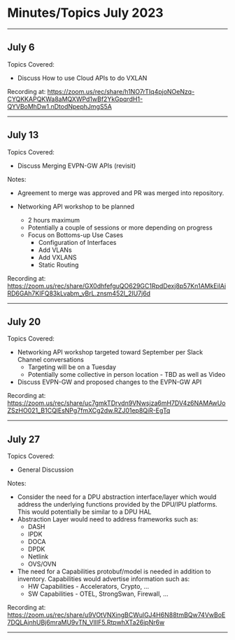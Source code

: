 # Minutes/Topics July 2023

---

## July 6

Topics Covered:

- Discuss How to use Cloud APIs to do VXLAN

Recording at: <https://zoom.us/rec/share/h1NO7rTIq4pjoNOeNzq-CYQKKAPQKWa8aMQXWPd1wBf2YkGpqrdH1-QYVBoMhDw1.nDtodNpephJmgS5A>

---

## July 13

Topics Covered:

- Discuss Merging EVPN-GW APIs (revisit)

Notes:

- Agreement to merge was approved and PR was merged into repository.

- Networking API workshop to be planned
  - 2 hours maximum
  - Potentially a couple of sessions or more depending on progress
  - Focus on Bottoms-up Use Cases
    - Configuration of Interfaces
    - Add VLANs
    - Add VXLANS
    - Static Routing

Recording at: <https://zoom.us/rec/share/GX0dhfefguQO629GC1RpdDexj8p57Kn1AMkEilAiRD6GAh7KIFQ83kLvabm_vBrL.znsm452I_2IU7j6d>

---

## July 20

Topics Covered:

- Networking API workshop targeted toward September per Slack Channel conversations
  - Targeting will be on a Tuesday
  - Potentially some collective in person location - TBD as well as Video
- Discuss EVPN-GW and proposed changes to the EVPN-GW API

Recording at: <https://zoom.us/rec/share/uc7gmkTDrvdn9VNwsjza6mH7DV4z6NAMAwUoZSzHO021_B1CQlEsNPg7fmXCg2dw.RZJ01ep8QiR-EgTq>

---

## July 27

Topics Covered:

- General Discussion

Notes:

- Consider the need for a DPU abstraction interface/layer which would address the underlying functions provided by the DPU/IPU platforms.  This would potentially be similar to a DPU HAL
- Abstraction Layer would need to address frameworks such as:
  - DASH
  - IPDK
  - DOCA
  - DPDK
  - Netlink
  - OVS/OVN
- The need for a Capabilities protobuf/model is needed in addition to inventory.  Capabilities would advertise information such as:
  - HW Capabilities - Accelerators, Crypto, ...
  - SW Capabilities - OTEL, StrongSwan, Firewall, ...

Recording at: <https://zoom.us/rec/share/u9VOtVNXingBCWulGJ4H6N88tmBQw74VwBoE7DQLAjnhUBj6mraMU9vTN_VlIlF5.RtpwhXTa26ipNr6w>

---
